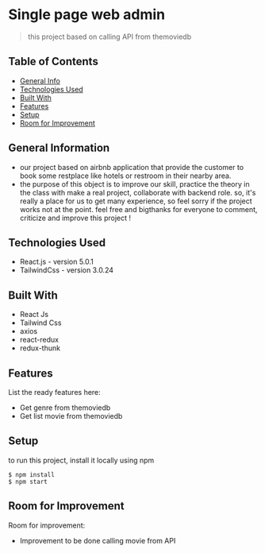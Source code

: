 # Single page web admin 

> this project based on calling API from themoviedb

## Table of Contents

- [General Info](#general-information)
- [Technologies Used](#technologies-used)
- [Built With](#Built-With)
- [Features](#features)
- [Setup](#setup)
- [Room for Improvement](#room-for-improvement)

## General Information

- our project based on airbnb application that provide the customer to book some restplace like hotels or restroom in their nearby area.
- the purpose of this object is to improve our skill, practice the theory in the class with make a real project, collaborate with backend role. so, it's really a place for us to get many experience, so feel sorry if the project works not at the point.
  feel free and bigthanks for everyone to comment, criticize and improve this project !

## Technologies Used

- React.js - version 5.0.1
- TailwindCss - version 3.0.24

## Built With

- React Js 
- Tailwind Css 
- axios
- react-redux
- redux-thunk

## Features

List the ready features here:

- Get genre from themoviedb
- Get list movie from themoviedb

## Setup

to run this project, install it locally using npm

```
$ npm install
$ npm start
```


## Room for Improvement

Room for improvement:

- Improvement to be done calling movie from API


